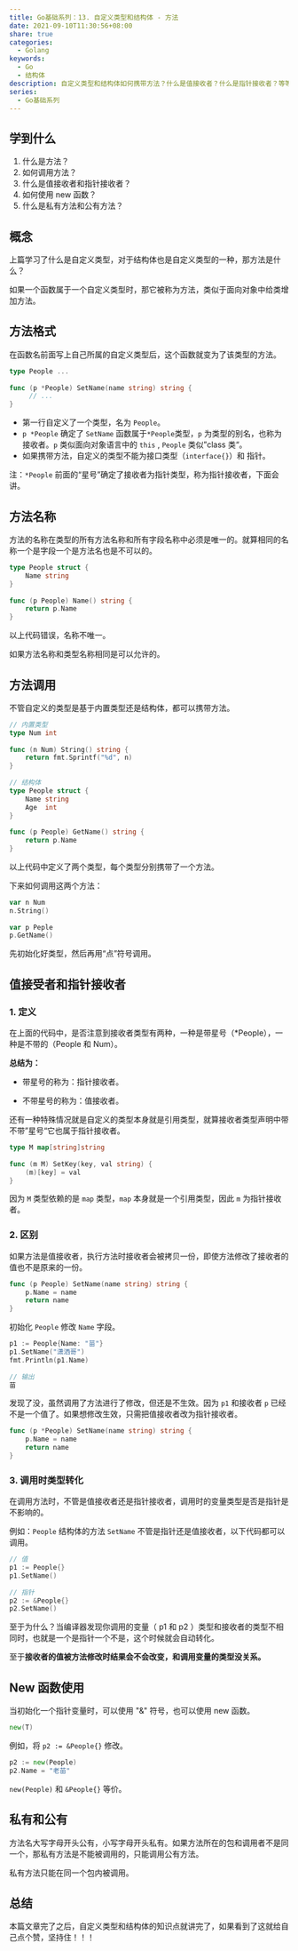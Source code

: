 ```yaml
---  
title: Go基础系列：13. 自定义类型和结构体 - 方法  
date: 2021-09-10T11:30:56+08:00  
share: true  
categories:  
  - Golang  
keywords:  
  - Go  
  - 结构体  
description: 自定义类型和结构体如何携带方法？什么是值接收者？什么是指针接收者？等等等  
series:  
  - Go基础系列  
---  
```

  
  
## 学到什么  
  
1. 什么是方法？  
2. 如何调用方法？  
3. 什么是值接收者和指针接收者？  
4. 如何使用 new 函数？  
5. 什么是私有方法和公有方法？  
  
## 概念  
  
上篇学习了什么是自定义类型，对于结构体也是自定义类型的一种，那方法是什么？  
  
如果一个函数属于一个自定义类型时，那它被称为方法，类似于面向对象中给类增加方法。  
  
## 方法格式  
  
在函数名前面写上自己所属的自定义类型后，这个函数就变为了该类型的方法。  
  
```go  
type People ...   
  
func (p *People) SetName(name string) string {  
	 // ...  
}  
```  
  
- 第一行自定义了一个类型，名为 `People`。  
- `p *People` 确定了 `SetName` 函数属于`*People`类型，`p` 为类型的别名，也称为接收者。`p` 类似面向对象语言中的 `this` , `People` 类似”class 类“。  
- 如果携带方法，自定义的类型不能为接口类型（`interface{}`）和 指针。  
  
注：`*People` 前面的“星号”确定了接收者为指针类型，称为指针接收者，下面会讲。  
  
## 方法名称  
  
方法的名称在类型的所有方法名称和所有字段名称中必须是唯一的。就算相同的名称一个是字段一个是方法名也是不可以的。  
  
```go  
type People struct {  
	Name string  
}  
  
func (p People) Name() string {  
	return p.Name  
}  
```  
  
以上代码错误，名称不唯一。  
  
如果方法名称和类型名称相同是可以允许的。  
  
## 方法调用  
  
不管自定义的类型是基于内置类型还是结构体，都可以携带方法。  
  
```go  
// 内置类型  
type Num int  
  
func (n Num) String() string {  
	return fmt.Sprintf("%d", n)  
}  
  
// 结构体  
type People struct {  
	Name string  
	Age  int  
}  
  
func (p People) GetName() string {  
	return p.Name  
}  
```  
  
以上代码中定义了两个类型，每个类型分别携带了一个方法。  
  
下来如何调用这两个方法：  
  
```go  
var n Num  
n.String()  
  
var p Peple  
p.GetName()  
```  
  
先初始化好类型，然后再用“点”符号调用。  
  
## 值接受者和指针接收者  
  
### 1. 定义  
  
在上面的代码中，是否注意到接收者类型有两种，一种是带星号（*People），一种是不带的（People 和 Num）。  
  
**总结为：**  
  
* 带星号的称为：指针接收者。  
  
* 不带星号的称为：值接收者。  
  
  
还有一种特殊情况就是自定义的类型本身就是引用类型，就算接收者类型声明中带不带”星号“它也属于指针接收者。  
  
```go  
type M map[string]string  
  
func (m M) SetKey(key, val string) {  
	(m)[key] = val  
}  
```  
  
因为 `M` 类型依赖的是 `map` 类型，`map` 本身就是一个引用类型，因此 `m` 为指针接收者。  
  
### 2. 区别  
  
如果方法是值接收者，执行方法时接收者会被拷贝一份，即使方法修改了接收者的值也不是原来的一份。  
  
```go  
func (p People) SetName(name string) string {  
	p.Name = name  
	return name  
}  
```  
  
初始化 `People` 修改 `Name` 字段。  
  
```go  
p1 := People{Name: "苗"}  
p1.SetName("潇洒哥")  
fmt.Println(p1.Name)  
  
// 输出  
苗  
```  
  
发现了没，虽然调用了方法进行了修改，但还是不生效。因为 `p1` 和接收者 `p` 已经不是一个值了。如果想修改生效，只需把值接收者改为指针接收者。  
  
```go  
func (p *People) SetName(name string) string {  
	p.Name = name  
	return name  
}  
```  
  
### 3. 调用时类型转化  
  
在调用方法时，不管是值接收者还是指针接收者，调用时的变量类型是否是指针是不影响的。  
  
例如：`People` 结构体的方法 `SetName` 不管是指针还是值接收者，以下代码都可以调用。  
  
```go  
// 值  
p1 := People{}  
p1.SetName()  
  
// 指针  
p2 := &People{}  
p2.SetName()  
```  
  
至于为什么？当编译器发现你调用的变量（ p1 和 p2 ）类型和接收者的类型不相同时，也就是一个是指针一个不是，这个时候就会自动转化。  
  
至于**接收者的值被方法修改时结果会不会改变，和调用变量的类型没关系。**  
  
## New 函数使用  
  
当初始化一个指针变量时，可以使用 "&" 符号，也可以使用 new 函数。  
  
```go  
new(T)   
```  
  
例如，将 `p2 := &People{}` 修改。  
  
```go  
p2 := new(People)  
p2.Name = "老苗"  
```  
  
`new(People)` 和 `&People{}` 等价。  
  
## 私有和公有  
  
方法名大写字母开头公有，小写字母开头私有。如果方法所在的包和调用者不是同一个，那私有方法是不能被调用的，只能调用公有方法。  
  
私有方法只能在同一个包内被调用。  
  
## 总结  
  
本篇文章完了之后，自定义类型和结构体的知识点就讲完了，如果看到了这就给自己点个赞，坚持住！！！
